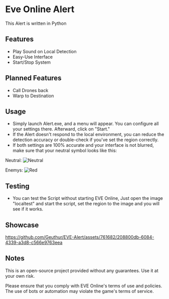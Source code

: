 # Eve Online Alert

This Alert is written in Python

## Features

- Play Sound on Local Detection
- Easy-Use Interface
- Start/Stop System

## Planned Features

- Call Drones back
- Warp to Destination

## Usage
- Simply launch Alert.exe, and a menu will appear. You can configure all your settings there. Afterward, click on "Start."
- If the Alert doesn't respond to the local environment, you can reduce the detection accuracy or double-check if you've set the region correctly.
- If both settings are 100% accurate and your interface is not blurred, make sure that your neutral symbol looks like this:

Neutral:    ![Neutral](https://i.imgur.com/SdjoIs6.png)

Enemys:     ![Red](https://i.imgur.com/O0VTT69.png)

## Testing

- You can test the Script without starting EVE Online, Just open the image "localtest" and start the script, set the region to the image and you will see if it works.

## Showcase

https://github.com/Geuthur/EVE-Alert/assets/761682/208800db-6084-4339-a3d8-c566e9763eea

## Notes
This is an open-source project provided without any guarantees. Use it at your own risk.

Please ensure that you comply with EVE Online's terms of use and policies. The use of bots or automation may violate the game's terms of service.
